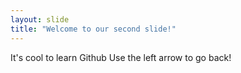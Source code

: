 ```yaml
---
layout: slide
title: "Welcome to our second slide!"
---
```

It's cool to learn Github
Use the left arrow to go back!
